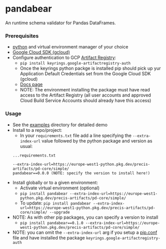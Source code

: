 # pandabear

An runtime schema validator for Pandas DataFrames.


### Prerequisites
- [python](https://www.python.org/downloads/) and virtual environment manager of your choice
- [Google Cloud SDK (gcloud)](https://cloud.google.com/sdk/docs/install)
- Configure authentication to GCP [Artifact Registry](https://cloud.google.com/artifact-registry/docs):
    - `pip install keyrings.google-artifactregistry-auth`
    - Once the keyrings python packge is installed pip should pick up yur Application Default Credentials set from the Google Cloud SDK (gcloud)
    - [Docs page](https://cloud.google.com/artifact-registry/docs/python/authentication#keyring-setup)
    - NOTE: The environment installing the package must have read access to the Artifact Registry (all user accounts and approved Cloud Build Service Accounts should already have this access)


### Usage
- See the [examples](./examples) directory for detailed demo 
- Install to a repo/project:
    - In your `requirements.txt` file add a line specifying the `--extra-index-url` value followed by the python package and version as usual:
  ```
  ...requirements.txt
  
  --extra-index-url=https://europe-west1-python.pkg.dev/precis-artifacts/pd-core/simple/
  pandabear==0.0.0 (NOTE: specify the version to install here!)
  
  ```
- Install globally or to a given environment:
    - Activate virtual environment (optional)
    - `pip install pandabear --extra-index-url=https://europe-west1-python.pkg.dev/precis-artifacts/pd-core/simple/`
    - To update: `pip install pandabear --extra-index-url=https://europe-west1-python.pkg.dev/precis-artifacts/pd-core/simple/ --upgrade`
- NOTE: As with other pip packages, you can specify a version to install
    - `pip install pandabear==0.1.0 --extra-index-url=https://europe-west1-python.pkg.dev/precis-artifacts/pd-core/simple/`
- NOTE: you can omit the `--extra-index-url` arg if you setup a [pip.conf](https://pip.pypa.io/en/stable/topics/configuration/) file and have installed the package `keyrings.google-artifactregistry-auth`
